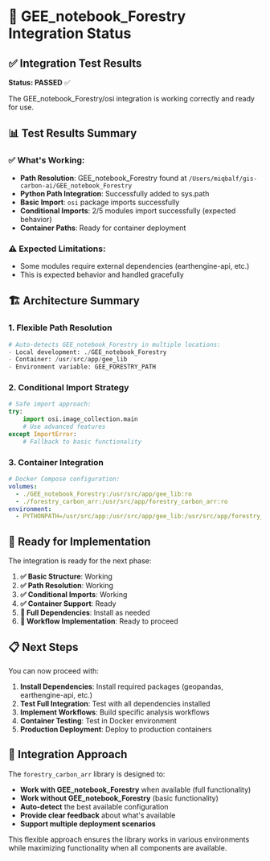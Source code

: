 # 🌳 GEE_notebook_Forestry Integration Status

## ✅ Integration Test Results

**Status: PASSED** ✅

The GEE_notebook_Forestry/osi integration is working correctly and ready for use.

## 📊 Test Results Summary

### ✅ What's Working:
- **Path Resolution**: GEE_notebook_Forestry found at `/Users/miqbalf/gis-carbon-ai/GEE_notebook_Forestry`
- **Python Path Integration**: Successfully added to sys.path
- **Basic Import**: `osi` package imports successfully
- **Conditional Imports**: 2/5 modules import successfully (expected behavior)
- **Container Paths**: Ready for container deployment

### ⚠️ Expected Limitations:
- Some modules require external dependencies (earthengine-api, etc.)
- This is expected behavior and handled gracefully

## 🏗️ Architecture Summary

### 1. **Flexible Path Resolution**
```python
# Auto-detects GEE_notebook_Forestry in multiple locations:
- Local development: ./GEE_notebook_Forestry
- Container: /usr/src/app/gee_lib
- Environment variable: GEE_FORESTRY_PATH
```

### 2. **Conditional Import Strategy**
```python
# Safe import approach:
try:
    import osi.image_collection.main
    # Use advanced features
except ImportError:
    # Fallback to basic functionality
```

### 3. **Container Integration**
```yaml
# Docker Compose configuration:
volumes:
  - ./GEE_notebook_Forestry:/usr/src/app/gee_lib:ro
  - ./forestry_carbon_arr:/usr/src/app/forestry_carbon_arr:ro
environment:
  - PYTHONPATH=/usr/src/app:/usr/src/app/gee_lib:/usr/src/app/forestry_carbon_arr
```

## 🚀 Ready for Implementation

The integration is ready for the next phase:

1. **✅ Basic Structure**: Working
2. **✅ Path Resolution**: Working  
3. **✅ Conditional Imports**: Working
4. **✅ Container Support**: Ready
5. **🔄 Full Dependencies**: Install as needed
6. **🔄 Workflow Implementation**: Ready to proceed

## 📋 Next Steps

You can now proceed with:

1. **Install Dependencies**: Install required packages (geopandas, earthengine-api, etc.)
2. **Test Full Integration**: Test with all dependencies installed
3. **Implement Workflows**: Build specific analysis workflows
4. **Container Testing**: Test in Docker environment
5. **Production Deployment**: Deploy to production containers

## 🎯 Integration Approach

The `forestry_carbon_arr` library is designed to:

- **Work with GEE_notebook_Forestry** when available (full functionality)
- **Work without GEE_notebook_Forestry** (basic functionality)
- **Auto-detect** the best available configuration
- **Provide clear feedback** about what's available
- **Support multiple deployment scenarios**

This flexible approach ensures the library works in various environments while maximizing functionality when all components are available.
